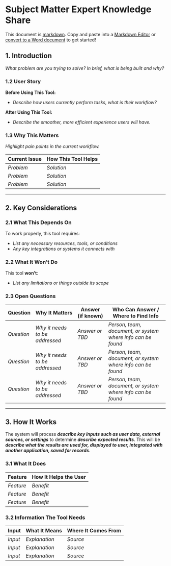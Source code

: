 # Subject Matter Expert Knowledge Share

This document is [markdown](https://www.markdownguide.org/). Copy and paste into a [Markdown Editor](https://stackedit.io/app) or [convert to a Word document](https://cloudconvert.com/md-to-odt) to get started!

## 1. Introduction  

_What problem are you trying to solve? In brief, what is being built and why?_

### 1.2 User Story  

**Before Using This Tool:**  
- _Describe how users currently perform tasks, what is their workflow?_

**After Using This Tool:**  
- _Describe the smoother, more efficient experience users will have._

### 1.3 Why This Matters  

_Highlight pain points in the current workflow._

| Current Issue | How This Tool Helps |
|--------------|------------------|
| _Problem_ | _Solution_ |
| _Problem_ | _Solution_ |
| _Problem_ | _Solution_ |

---

## 2. Key Considerations  

### 2.1 What This Depends On  

To work properly, this tool requires:  
- _List any necessary resources, tools, or conditions_  
- _Any key integrations or systems it connects with_  

### 2.2 What It Won’t Do  

This tool **won’t**:  
- _List any limitations or things outside its scope_  

### 2.3 Open Questions  

| Question | Why It Matters | Answer (if known) | Who Can Answer / Where to Find Info |
|----------|--------------|------------------|-----------------------------------|
| _Question_ | _Why it needs to be addressed_ | _Answer or TBD_ | _Person, team, document, or system where info can be found_ |
| _Question_ | _Why it needs to be addressed_ | _Answer or TBD_ | _Person, team, document, or system where info can be found_ |
| _Question_ | _Why it needs to be addressed_ | _Answer or TBD_ | _Person, team, document, or system where info can be found_ |

---

## 3. How It Works  

The system will process **_describe key inputs such as user data, external sources, or settings_** to determine **_describe expected results_**. This will be **_describe what the results are used for, displayed to user, integrated with another application, saved for records_**.

### 3.1 What It Does  

| Feature | How It Helps the User |
|---------|----------------------|
| _Feature_ | _Benefit_ |
| _Feature_ | _Benefit_ |
| _Feature_ | _Benefit_ |

### 3.2 Information The Tool Needs  

| Input | What It Means | Where It Comes From |
|-------|--------------|---------------------|
| _Input_ | _Explanation_ | _Source_ |
| _Input_ | _Explanation_ | _Source_ |
| _Input_ | _Explanation_ | _Source_ |
